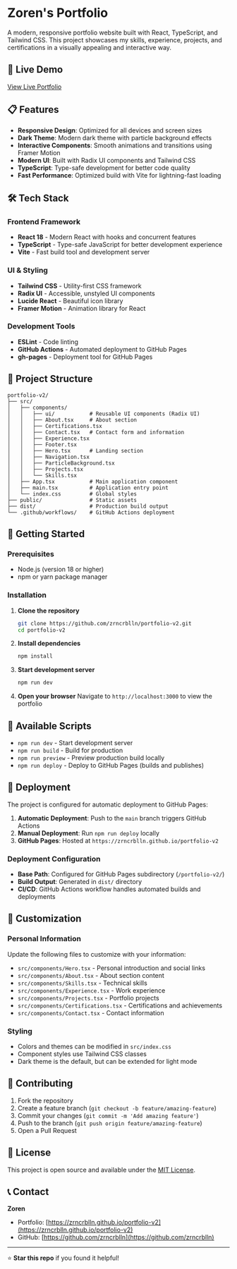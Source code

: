 # Zoren's Portfolio

A modern, responsive portfolio website built with React, TypeScript, and Tailwind CSS. This project showcases my skills, experience, projects, and certifications in a visually appealing and interactive way.

## 🚀 Live Demo

[View Live Portfolio](https://zrncrblln.github.io/portfolio-v2)

## 📋 Features

- **Responsive Design**: Optimized for all devices and screen sizes
- **Dark Theme**: Modern dark theme with particle background effects
- **Interactive Components**: Smooth animations and transitions using Framer Motion
- **Modern UI**: Built with Radix UI components and Tailwind CSS
- **TypeScript**: Type-safe development for better code quality
- **Fast Performance**: Optimized build with Vite for lightning-fast loading

## 🛠️ Tech Stack

### Frontend Framework

- **React 18** - Modern React with hooks and concurrent features
- **TypeScript** - Type-safe JavaScript for better development experience
- **Vite** - Fast build tool and development server

### UI & Styling

- **Tailwind CSS** - Utility-first CSS framework
- **Radix UI** - Accessible, unstyled UI components
- **Lucide React** - Beautiful icon library
- **Framer Motion** - Animation library for React

### Development Tools

- **ESLint** - Code linting
- **GitHub Actions** - Automated deployment to GitHub Pages
- **gh-pages** - Deployment tool for GitHub Pages

## 📁 Project Structure

```
portfolio-v2/
├── src/
│   ├── components/
│   │   ├── ui/           # Reusable UI components (Radix UI)
│   │   ├── About.tsx     # About section
│   │   ├── Certifications.tsx
│   │   ├── Contact.tsx   # Contact form and information
│   │   ├── Experience.tsx
│   │   ├── Footer.tsx
│   │   ├── Hero.tsx      # Landing section
│   │   ├── Navigation.tsx
│   │   ├── ParticleBackground.tsx
│   │   ├── Projects.tsx
│   │   └── Skills.tsx
│   ├── App.tsx           # Main application component
│   ├── main.tsx          # Application entry point
│   └── index.css         # Global styles
├── public/               # Static assets
├── dist/                 # Production build output
└── .github/workflows/    # GitHub Actions deployment
```

## 🚀 Getting Started

### Prerequisites

- Node.js (version 18 or higher)
- npm or yarn package manager

### Installation

1. **Clone the repository**

   ```bash
   git clone https://github.com/zrncrblln/portfolio-v2.git
   cd portfolio-v2
   ```

2. **Install dependencies**

   ```bash
   npm install
   ```

3. **Start development server**

   ```bash
   npm run dev
   ```

4. **Open your browser**
   Navigate to `http://localhost:3000` to view the portfolio

## 📜 Available Scripts

- `npm run dev` - Start development server
- `npm run build` - Build for production
- `npm run preview` - Preview production build locally
- `npm run deploy` - Deploy to GitHub Pages (builds and publishes)

## 🚀 Deployment

The project is configured for automatic deployment to GitHub Pages:

1. **Automatic Deployment**: Push to the `main` branch triggers GitHub Actions
2. **Manual Deployment**: Run `npm run deploy` locally
3. **GitHub Pages**: Hosted at `https://zrncrblln.github.io/portfolio-v2`

### Deployment Configuration

- **Base Path**: Configured for GitHub Pages subdirectory (`/portfolio-v2/`)
- **Build Output**: Generated in `dist/` directory
- **CI/CD**: GitHub Actions workflow handles automated builds and deployments

## 🎨 Customization

### Personal Information

Update the following files to customize with your information:

- `src/components/Hero.tsx` - Personal introduction and social links
- `src/components/About.tsx` - About section content
- `src/components/Skills.tsx` - Technical skills
- `src/components/Experience.tsx` - Work experience
- `src/components/Projects.tsx` - Portfolio projects
- `src/components/Certifications.tsx` - Certifications and achievements
- `src/components/Contact.tsx` - Contact information

### Styling

- Colors and themes can be modified in `src/index.css`
- Component styles use Tailwind CSS classes
- Dark theme is the default, but can be extended for light mode

## 🤝 Contributing

1. Fork the repository
2. Create a feature branch (`git checkout -b feature/amazing-feature`)
3. Commit your changes (`git commit -m 'Add amazing feature'`)
4. Push to the branch (`git push origin feature/amazing-feature`)
5. Open a Pull Request

## 📄 License

This project is open source and available under the [MIT License](LICENSE).

## 📞 Contact

**Zoren**

- Portfolio: [https://zrncrblln.github.io/portfolio-v2](https://zrncrblln.github.io/portfolio-v2)
- GitHub: [https://github.com/zrncrblln](https://github.com/zrncrblln)

---

⭐ **Star this repo** if you found it helpful!
